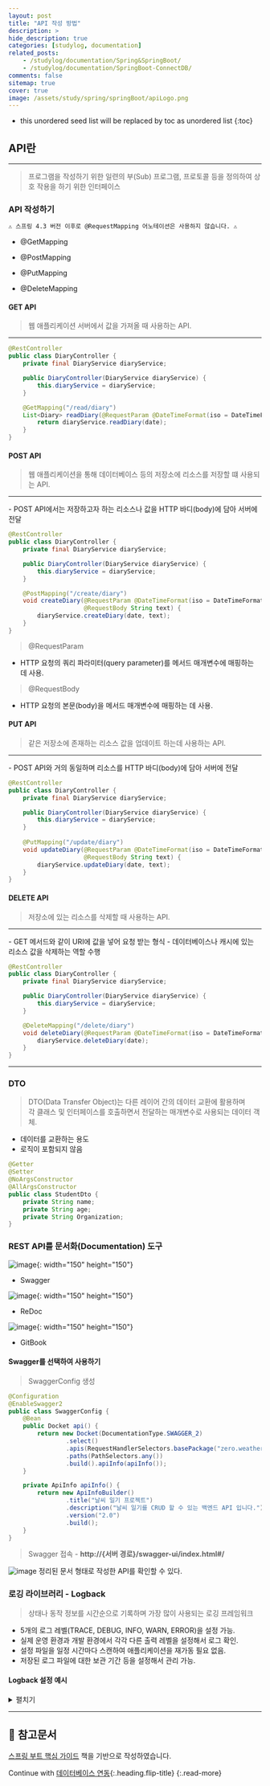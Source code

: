 ```yaml
---
layout: post
title: "API 작성 방법"
description: >
hide_description: true
categories: [studylog, documentation]
related_posts: 
    - /studylog/documentation/Spring&SpringBoot/
    - /studylog/documentation/SpringBoot-ConnectDB/
comments: false
sitemap: true
cover: true
image: /assets/study/spring/springBoot/apiLogo.png
---
```


* this unordered seed list will be replaced by toc as unordered list 
{:toc}

## API란
<hr>

> 프로그램을 작성하기 위한 일련의 부(Sub) 프로그램, 프로토콜 등을 정의하여 상호 작용을 하기 위한 인터페이스

<!-- ### REST API란 -->

### API 작성하기
```markdown
⚠️ 스프링 4.3 버전 이후로 @RequestMapping 어노테이션은 사용하지 않습니다. ⚠️
```

- @GetMapping

- @PostMapping

- @PutMapping

- @DeleteMapping

#### GET API
> 웹 애플리케이션 서버에서 값을 가져올 때 사용하는 API.
<hr>

```java
@RestController
public class DiaryController {
    private final DiaryService diaryService;

    public DiaryController(DiaryService diaryService) {
        this.diaryService = diaryService;
    }

    @GetMapping("/read/diary")
    List<Diary> readDiary(@RequestParam @DateTimeFormat(iso = DateTimeFormat.ISO.DATE) LocalDate date) {
        return diaryService.readDiary(date);
    }
}
```


#### POST API
> 웹 애플리케이션을 통해 데이터베이스 등의 저장소에 리소스를 저장할 떄 사용되는 API.
<hr>
- POST API에서는 저장하고자 하는 리소스나 값을 HTTP 바디(body)에 담아 서버에 전달

```java
@RestController
public class DiaryController {
    private final DiaryService diaryService;

    public DiaryController(DiaryService diaryService) {
        this.diaryService = diaryService;
    }

    @PostMapping("/create/diary")
    void createDiary(@RequestParam @DateTimeFormat(iso = DateTimeFormat.ISO.DATE) LocalDate date,
                     @RequestBody String text) {
        diaryService.createDiary(date, text);
    }
}
```
> @RequestParam
- HTTP 요청의 쿼리 파라미터(query parameter)를 메서드 매개변수에 매핑하는 데 사용.

> @RequestBody
-  HTTP 요청의 본문(body)을 메서드 매개변수에 매핑하는 데 사용.

#### PUT API
> 같은 저장소에 존재하는 리소스 값을 업데이트 하는데 사용하는 API.
<hr>
- POST API와 거의 동일하며 리소스를 HTTP 바디(body)에 담아 서버에 전달

```java
@RestController
public class DiaryController {
    private final DiaryService diaryService;

    public DiaryController(DiaryService diaryService) {
        this.diaryService = diaryService;
    }
    
    @PutMapping("/update/diary")
    void updateDiary(@RequestParam @DateTimeFormat(iso = DateTimeFormat.ISO.DATE) LocalDate date,
                     @RequestBody String text) {
        diaryService.updateDiary(date, text);
    }
}
```

#### DELETE API
> 저장소에 있는 리소스를 삭제할 때 사용하는 API.
<hr>
- GET 메서드와 같이 URI에 값을 넣어 요청 받는 형식
- 데이터베이스나 캐시에 있는 리소스 값을 삭제하는 역할 수행

```java
@RestController
public class DiaryController {
    private final DiaryService diaryService;

    public DiaryController(DiaryService diaryService) {
        this.diaryService = diaryService;
    }

    @DeleteMapping("/delete/diary")
    void deleteDiary(@RequestParam @DateTimeFormat(iso = DateTimeFormat.ISO.DATE) LocalDate date) {
        diaryService.deleteDiary(date);
    }
}
```
<hr>

### DTO 
> DTO(Data Transfer Object)는 다른 레이어  간의 데이터 교환에 활용하며<br>각 클래스 및 인터페이스를 호출하면서 전달하는 매개변수로 사용되는 데이터 객체.

- 데이터를 교환하는 용도
- 로직이 포함되지 않음

```java
@Getter
@Setter
@NoArgsConstructor
@AllArgsConstructor
public class StudentDto {
    private String name;
    private String age;
    private String Organization;
}
```

### REST API를 문서화(Documentation) 도구
![image](/assets/study/spring/springBoot/swaggerLogo.png){: width="150" height="150"}
- Swagger

![image](/assets/study/spring/springBoot/redocLogo.png){: width="150" height="150"}
- ReDoc

![image](/assets/study/spring/springBoot/gitbookLogo.png){: width="150" height="150"}
- GitBook

#### Swagger를 선택하여 사용하기
> SwaggerConfig 생성 

```java
@Configuration
@EnableSwagger2
public class SwaggerConfig {
    @Bean
    public Docket api() {
        return new Docket(DocumentationType.SWAGGER_2)
                .select()
                .apis(RequestHandlerSelectors.basePackage("zero.weather"))
                .paths(PathSelectors.any())
                .build().apiInfo(apiInfo());
    }

    private ApiInfo apiInfo() {
        return new ApiInfoBuilder()
                .title("날씨 일기 프로젝트")
                .description("날씨 일기를 CRUD 할 수 있는 백엔드 API 입니다.")
                .version("2.0")
                .build();
    }
}
```

> Swagger 접속 - **http://{서버 경로}/swagger-ui/index.html#/**<br>

![image](/assets/study/spring/springBoot/swagger.png)
정리된 문서 형태로 작성한 API를 확인할 수 있다.<br>


### 로깅 라이브러리 - Logback
> 상태나 동작 정보를 시간순으로 기록하며 가장 많이 사용되는 로깅 프레임워크<br>

- 5개의 로그 레벨(TRACE, DEBUG, INFO, WARN, ERROR)을 설정 가능.
- 실제 운영 환경과 개발 환경에서 각각 다른 출력 레벨을 설정해서 로그 확인.
- 설정 파일을 일정 시간마다 스캔하여 애플리케이션을 재가동 필요 없음.
- 저장된 로그 파일에 대한 보관 기간 등을 설정해서 관리 가능.

#### Logback 설정 예시

<details>
<summary>펼치기</summary>
<div markdown="1">
```xml
<?xml version="1.0" encoding="UTF-8" ?>
<configuration>
    <property name="LOGS_PATH" value="./logs"/>
    <property name="LOGS_LEVEL" value="INFO"/>

    <appender name="STDOUT" class="ch.qos.logback.core.ConsoleAppender">
        <layout class="ch.qos.logback.classic.PatternLayout">
            <pattern>%d{HH:mm} %-5level %logger{36} - %msg%n</pattern>
        </layout>
    </appender>

    <appender name="FILE"
              class="ch.qos.logback.core.rolling.RollingFileAppender">
        <file>${LOGS_PATH}/log_file.log</file>
        <encoder class="ch.qos.logback.classic.encoder.PatternLayoutEncoder">
            <pattern>[%d{yyyy-MM-dd HH:mm:ss}:%-3relative][%thread] %-5level
                %logger{35} - %msg%n
            </pattern>
            <charset>UTF-8</charset>
        </encoder>
        <rollingPolicy
                class="ch.qos.logback.core.rolling.TimeBasedRollingPolicy">
            <fileNamePattern>${LOGS_PATH}/%d{yyyy-MM-dd}_%i.log
            </fileNamePattern>
            <timeBasedFileNamingAndTriggeringPolicy
                    class="ch.qos.logback.core.rolling.SizeAndTimeBasedFNATP">
                <maxFileSize>10MB</maxFileSize>
            </timeBasedFileNamingAndTriggeringPolicy>
            <maxHistory>60</maxHistory>
        </rollingPolicy>
    </appender>

    <!-- Error Appender -->
    <appender name="ERROR"
              class="ch.qos.logback.core.rolling.RollingFileAppender">
        <file>${LOGS_PATH}/error_file.log</file>
        <encoder class="ch.qos.logback.classic.encoder.PatternLayoutEncoder">
            <pattern>[%d{yyyy-MM-dd HH:mm:ss}:%-3relative][%thread] %-5level
                %logger{35} - %msg%n]
            </pattern>
            <charset>UTF-8</charset>
        </encoder>
        <!-- Rolling 정책 -->
        <rollingPolicy
                class="ch.qos.logback.core.rolling.TimeBasedRollingPolicy">
            <!-- .gz,.zip 등을 넣으면 자동 일자별 로그파일 압축 -->
            <fileNamePattern>${LOGS_PATH}/%d{yyyy-MM-dd}_error.log
            </fileNamePattern>
            <maxHistory>30</maxHistory>
        </rollingPolicy>
        <filter class="ch.qos.logback.classic.filter.LevelFilter">
            <level>ERROR</level>
        </filter>
    </appender>

    <root level="${LOGS_LEVEL}">
        <appender-ref ref="FILE"/>
        <appender-ref ref="STDOUT"/>
        <appender-ref ref="ERROR"/>
    </root>
</configuration>
```
</div>
</details>

<hr>

## 📄 참고문서
<a href="https://www.aladin.co.kr/shop/wproduct.aspx?ItemId=296591989">스프링 부트 핵심 가이드</a> 책을 기반으로 작성하였습니다.

Continue with [데이터베이스 연동](2024-05-23-SpringBoot-ConnectDB.md){:.heading.flip-title}
{:.read-more}